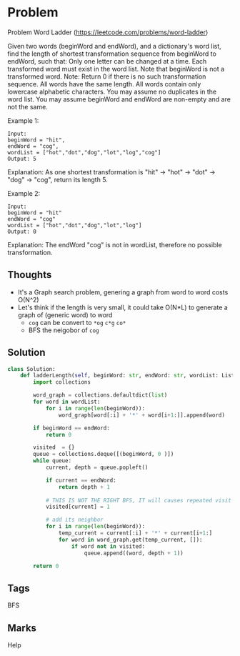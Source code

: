 # Problem
Problem
Word Ladder
(https://leetcode.com/problems/word-ladder)

Given two words (beginWord and endWord), and a dictionary's word list, find the length of shortest transformation sequence
from beginWord to endWord, such that:
    Only one letter can be changed at a time.
    Each transformed word must exist in the word list. Note that beginWord is not a transformed word.
Note:
    Return 0 if there is no such transformation sequence.
    All words have the same length.
    All words contain only lowercase alphabetic characters.
    You may assume no duplicates in the word list.
    You may assume beginWord and endWord are non-empty and are not the same.

Example 1:
```
Input:
beginWord = "hit",
endWord = "cog",
wordList = ["hot","dot","dog","lot","log","cog"]
Output: 5
```
Explanation: As one shortest transformation is "hit" -> "hot" -> "dot" -> "dog" -> "cog",
return its length 5.

Example 2:
```
Input:
beginWord = "hit"
endWord = "cog"
wordList = ["hot","dot","dog","lot","log"]
Output: 0
```
Explanation: The endWord "cog" is not in wordList, therefore no possible transformation.

## Thoughts 
- It's a Graph search problem, genering a graph from word to word costs O(N^2)
- Let's think if the length is very small, it could take O(N*L) to generate a graph of (generic word) to word 
    - `cog` can be convert to `*og` `c*g` `co*`
    - BFS the neigobor of `cog`

## Solution
```python
class Solution:    
    def ladderLength(self, beginWord: str, endWord: str, wordList: List[str]) -> int:
        import collections

        word_graph = collections.defaultdict(list)
        for word in wordList:
            for i in range(len(beginWord)):
                word_graph[word[:i] + '*' + word[i+1:]].append(word)

        if beginWord == endWord:
            return 0

        visited  = {}
        queue = collections.deque([(beginWord, 0 )])
        while queue:
            current, depth = queue.popleft()

            if current == endWord:
                return depth + 1
            
            # THIS IS NOT THE RIGHT BFS, IT will causes repeated visit
            visited[current] = 1

            # add its neighbor
            for i in range(len(beginWord)):
                temp_current = current[:i] + '*' + current[i+1:]
                for word in word_graph.get(temp_current, []):
                    if word not in visited:
                        queue.append((word, depth + 1))

        return 0
```

## Tags
BFS
## Marks
Help

[comment]: <timestamp:2019-05-26>
